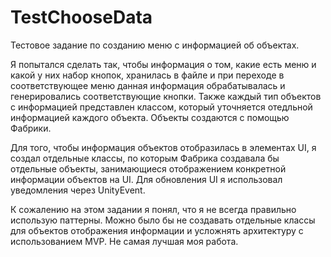 # TestChooseData

Тестовое задание по созданию меню с информацией об объектах.

Я попытался сделать так, чтобы информация о том, какие есть меню и какой у них набор кнопок, хранилась в файле и при переходе в соответствующее меню данная информация обрабатывалась и генерировались соответствующие кнопки.
Также каждый тип объектов с информацией представлен классом, который уточняется отедльной информацией каждого объекта. Объекты создаются с помощью Фабрики.

Для того, чтобы информация объектов отобразилась в элементах UI, я создал отдельные классы, по которым Фабрика создавала бы отдельные объекты, занимающиеся отображением конкретной информации объектов на UI.
Для обновления UI я использовал уведомления через UnityEvent.

К сожалению на этом задании я понял, что я не всегда правильно использую паттерны. Можно было бы не создавать отдельные классы для объектов отображения информации и усложнять архитектуру с использованием MVP.
Не самая лучшая моя работа.
